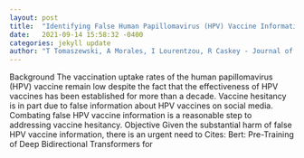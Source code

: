 ```yaml
---
layout: post
title:  "Identifying False Human Papillomavirus (HPV) Vaccine Information and Corresponding Risk Perceptions From Twitter: Advanced Predictive Models"
date:   2021-09-14 15:58:32 -0400
categories: jekyll update
author: "T Tomaszewski, A Morales, I Lourentzou, R Caskey - Journal of medical Internet , 2021"
---
```

Background The vaccination uptake rates of the human papillomavirus (HPV) vaccine remain low despite the fact that the effectiveness of HPV vaccines has been established for more than a decade. Vaccine hesitancy is in part due to false information about HPV vaccines on social media. Combating false HPV vaccine information is a reasonable step to addressing vaccine hesitancy. Objective Given the substantial harm of false HPV vaccine information, there is an urgent need to Cites: Bert: Pre-Training of Deep Bidirectional Transformers for
